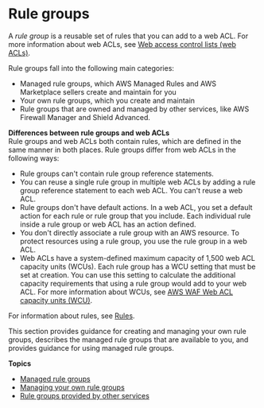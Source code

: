 # Rule groups<a name="waf-rule-groups"></a>

A *rule group* is a reusable set of rules that you can add to a web ACL\. For more information about web ACLs, see [Web access control lists \(web ACLs\)](web-acl.md)\.

Rule groups fall into the following main categories: 
+ Managed rule groups, which AWS Managed Rules and AWS Marketplace sellers create and maintain for you
+ Your own rule groups, which you create and maintain
+ Rule groups that are owned and managed by other services, like AWS Firewall Manager and Shield Advanced\.

**Differences between rule groups and web ACLs**  
Rule groups and web ACLs both contain rules, which are defined in the same manner in both places\. Rule groups differ from web ACLs in the following ways: 
+ Rule groups can't contain rule group reference statements\. 
+ You can reuse a single rule group in multiple web ACLs by adding a rule group reference statement to each web ACL\. You can't reuse a web ACL\.
+ Rule groups don't have default actions\. In a web ACL, you set a default action for each rule or rule group that you include\. Each individual rule inside a rule group or web ACL has an action defined\. 
+ You don't directly associate a rule group with an AWS resource\. To protect resources using a rule group, you use the rule group in a web ACL\. 
+ Web ACLs have a system\-defined maximum capacity of 1,500 web ACL capacity units \(WCUs\)\. Each rule group has a WCU setting that must be set at creation\. You can use this setting to calculate the additional capacity requirements that using a rule group would add to your web ACL\. For more information about WCUs, see [AWS WAF Web ACL capacity units \(WCU\)](how-aws-waf-works.md#aws-waf-capacity-units)\.

For information about rules, see [Rules](waf-rules.md)\.

This section provides guidance for creating and managing your own rule groups, describes the managed rule groups that are available to you, and provides guidance for using managed rule groups\. 

**Topics**
+ [Managed rule groups](waf-managed-rule-groups.md)
+ [Managing your own rule groups](waf-user-created-rule-groups.md)
+ [Rule groups provided by other services](waf-service-owned-rule-groups.md)